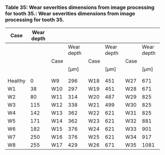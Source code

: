 <a name="table-35"></a>
### Table 35: Wear severities dimensions from image processing for tooth 35.: Wear severities dimensions from image processing for tooth 35.

| Case | Wear depth |  |  |  |  |  |  |
| --- | --- | --- | --- | --- | --- | --- | --- |
|  |  |  | Wear depth |  | Wear depth |  | Wear depth |
|  |  | Case |  | Case |  | Case |  |
|  |  |  | [μm] |  | [μm] |  | [μm] |
|  |  |  |  |  |  |  |  |
|  |  |  |  |  |  |  |  |
| Healthy | 0 | W9 | 296 | W18 | 451 | W27 | 671 |
| W1 | 38 | W10 | 297 | W19 | 451 | W28 | 671 |
| W2 | 80 | W11 | 314 | W20 | 487 | W29 | 825 |
| W3 | 115 | W12 | 338 | W21 | 499 | W30 | 825 |
| W4 | 142 | W13 | 362 | W22 | 621 | W31 | 825 |
| W5 | 171 | W14 | 362 | W23 | 621 | W32 | 881 |
| W6 | 182 | W15 | 376 | W24 | 621 | W33 | 901 |
| W7 | 250 | W16 | 376 | W25 | 621 | W34 | 917 |
| W8 | 255 | W17 | 429 | W26 | 671 | W35 | 1081 |